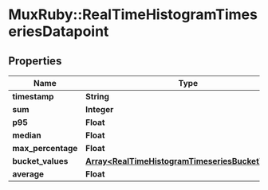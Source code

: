 # MuxRuby::RealTimeHistogramTimeseriesDatapoint

## Properties
Name | Type | Description | Notes
------------ | ------------- | ------------- | -------------
**timestamp** | **String** |  | [optional] 
**sum** | **Integer** |  | [optional] 
**p95** | **Float** |  | [optional] 
**median** | **Float** |  | [optional] 
**max_percentage** | **Float** |  | [optional] 
**bucket_values** | [**Array&lt;RealTimeHistogramTimeseriesBucketValues&gt;**](RealTimeHistogramTimeseriesBucketValues.md) |  | [optional] 
**average** | **Float** |  | [optional] 


